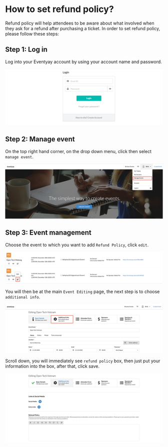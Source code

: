# How to set refund policy?

Refund policy will help attendees to be aware about what involved when they ask for a refund after purchasing a ticket. In order to set refund policy, please follow these steps:

## Step 1: Log in 
Log into your Eventyay account by using your account name and password.

![Set refund policy](/images/login_box_new.png)

## Step 2: Manage event

On the top right hand corner, on the drop down menu, click then select `manage event`. 

![Set refund policy](/images/How-to-set-refund-policy-2.png)

## Step 3: Event management

Choose the event to which you want to add `Refund Policy`, click `edit`. 

![Set refund policy](/images/How-to-set-refund-policy-3.png)

You will then be at the main `Event Editing` page, the next step is to choose `additional info`.

![Set refund policy](/images/How-to-set-refund-policy-4.png)

Scroll down, you will immediately see `refund policy` box, then just put your information into the box, after that, click save. 

 ![Set refund policy](/images/How-to-set-refund-policy-5.png)
